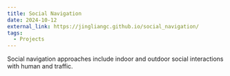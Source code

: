 ```yaml
---
title: Social Navigation
date: 2024-10-12
external_link: https://jingliangc.github.io/social_navigation/
tags:
  - Projects
---
```


Social navigation approaches include indoor and outdoor social interactions with human and traffic.
<!--more-->

